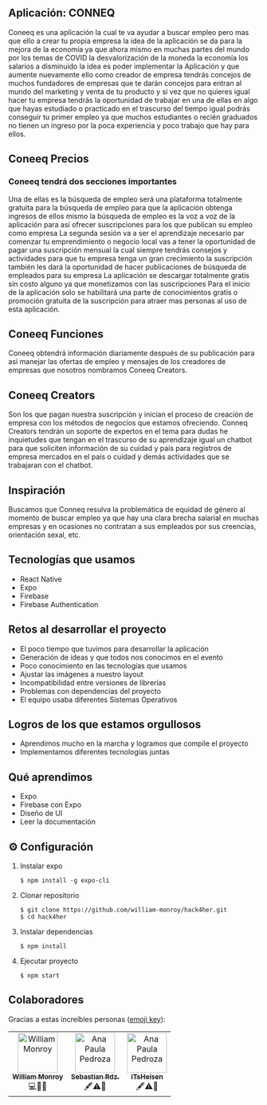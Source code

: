 ## Aplicación: CONNEQ

Coneeq es una aplicación la cual te va ayudar a buscar empleo pero mas que ello a crear tu propia empresa la idea de la aplicación se da para la mejora de la economía ya que ahora mismo en muchas partes del mundo por los temas de COVID la desvalorización de la moneda la economía los salarios a disminuido la idea es poder implementar la Aplicación y que aumente nuevamente ello como creador de empresa tendrás concejos de muchos fundadores de empresas que te darán concejos para entran al mundo del marketing y venta de tu producto y si vez que no quieres igual hacer tu empresa tendrás la oportunidad de trabajar en una de ellas en algo que hayas estudiado o practicado en el trascurso del tiempo igual podrás conseguir tu primer empleo ya que muchos estudiantes o recién graduados no tienen un ingreso por la poca experiencia y poco trabajo que hay para ellos.

## Coneeq Precios

### Coneeq tendrá dos secciones importantes

Una de ellas es la búsqueda de empleo será una plataforma totalmente gratuita para la búsqueda de empleo para que la aplicación obtenga ingresos de ellos mismo la búsqueda de empleo es la voz a voz de la aplicación para así ofrecer suscripciones para los que publican su empleo como empresa
La segunda sesión va a ser el aprendizaje necesario par comenzar tu emprendimiento o negocio local vas a tener la oportunidad de pagar una suscripción mensual la cual siempre tendrás consejos y actividades para que tu empresa tenga un gran crecimiento la suscripción también les dará la oportunidad de hacer publicaciones de búsqueda de empleados para su empresa
La aplicación se descargar totalmente gratis sin costo alguno ya que monetizamos con las suscripciones
Para el inicio de la aplicación solo se habilitará una parte de conocimientos gratis o promoción gratuita de la suscripción para atraer mas personas al uso de esta aplicación.

## Coneeq Funciones

Coneeq obtendrá información diariamente después de su publicación para así manejar las ofertas de empleo y mensajes de los creadores de empresas que nosotros nombramos Coneeq Creators.

## Coneeq Creators 
Son los que pagan nuestra suscripción y inician el proceso de creación de empresa con los métodos de negocios que estamos ofreciendo.
Conneq Creators tendrán un soporte de expertos en el tema para dudas he inquietudes que tengan en el trascurso de su aprendizaje igual un chatbot para que soliciten información de su cuidad y país para registros de empresa mercados en el país o cuidad y demás actividades que se trabajaran con el chatbot.

## Inspiración
Buscamos que Conneq resulva la problemática de equidad de género al momento de buscar empleo ya que hay una clara brecha salarial en muchas empresas y en ocasiones no contratan a sus empleados por sus creencias, orientación sexal, etc.

## Tecnologías que usamos
- React Native
- Expo
- Firebase
- Firebase Authentication

## Retos al desarrollar el proyecto
- El poco tiempo que tuvimos para desarrollar la aplicación
- Generación de ideas y que todos nos conocimos en el evento
- Poco conocimiento en las tecnologías que usamos
- Ajustar las imágenes a nuestro layout
- Incompatibilidad entre versiones de librerías
- Problemas con dependencias del proyecto
- El equipo usaba diferentes Sistemas Operativos

## Logros de los que estamos orgullosos
- Aprendimos mucho en la marcha y logramos que compile el proyecto
- Implementamos diferentes tecnologías juntas

## Qué aprendimos
- Expo
- Firebase con Expo
- Diseño de UI
- Leer la documentación

## ⚙ Configuración 

1. Instalar expo
    ```
    $ npm install -g expo-cli
    ```
2. Clonar repositorio
    ```
    $ git clone https://github.com/william-monroy/hack4her.git
    $ cd hack4her
    ```
3. Instalar dependencias
    ```
    $ npm install
    ```
4. Ejecutar proyecto
    ```
    $ npm start
    ```
## Colaboradores

Gracias a estas increíbles personas ([emoji key](https://allcontributors.org/docs/en/emoji-key)):

<table>
  <tr>
    <td align="center"><a href="https://github.com/william-monroy"><img src="https://avatars.githubusercontent.com/u/58092741?s=460&u=9046787a44c4aa8e703772d366ab9eadfc61d665&v=4" width="80px;" alt="William Monroy"/><br /><sub><b>William Monroy</b></sub></a><br />💻🎨🚧</td>
    <td align="center"><a href="https://github.com/A00827463"><img src="https://avatars.githubusercontent.com/u/71146314?v=4" width="80px;" alt="Ana Paula Pedroza"/><br /><sub><b>Sebastian Rdz.</b></sub></a><br />🖋⚠️🐛</td>
    <td align="center"><a href="https://github.com/iTsHeisen"><img src="https://avatars.githubusercontent.com/u/61460446?v=4" width="80px;" alt="Ana Paula Pedroza"/><br /><sub><b>iTsHeisen</b></sub></a><br />🖋⚠️📖</td>
  </tr>
  
</table>
